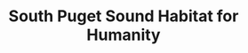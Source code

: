 ---
title: "South Puget Sound Habitat for Humanity"
url: /yelm/south-puget-sound-habitat-for-humanity/
shop: Möbel
---